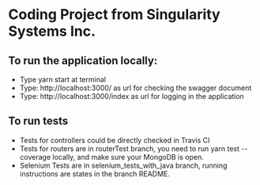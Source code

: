 # Coding Project from Singularity Systems Inc.<br/>

## To run the application locally: <br/>
* Type yarn start at terminal <br/>
* Type: http://localhost:3000/ as url for checking the swagger document <br/>
* Type: http://localhost:3000/index as url for logging in the application <br/>
## To run tests
* Tests for controllers could be directly checked in Travis CI
* Tests for routers are in routerTest branch, you need to run yarn test --coverage locally, and make sure your MongoDB is open.
* Selenium Tests are in selenium_tests_with_java branch, running instructions are states in the branch README.
